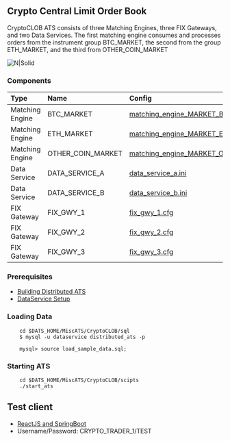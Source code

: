 ## Crypto Central Limit Order Book

CryptoCLOB ATS consists of three Matching Engines, three FIX Gateways, and two Data Services.
The first matching engine consumes and processes orders from the instrument group BTC_MARKET, the second from the group ETH_MARKET, and the third from OTHER_COIN_MARKET

![N|Solid](https://raw.githubusercontent.com/mkipnis/DistributedATS/master/docs/Diagrams/CryptoCLOB.png?raw=true)


### Components

| Type | Name     | Config                |
| :-------- | :------- | :------------------------- |
| Matching Engine | BTC_MARKET | [matching_engine_MARKET_BTC.ini](https://github.com/mkipnis/DistributedATS/blob/master/MiscATS/CryptoCLOB/config/matching_engine_MARKET_BTC.ini) |
| Matching Engine | ETH_MARKET | [matching_engine_MARKET_ETH.ini](https://github.com/mkipnis/DistributedATS/blob/master/MiscATS/CryptoCLOB/config/matching_engine_MARKET_ETH.ini) |
| Matching Engine | OTHER_COIN_MARKET | [matching_engine_MARKET_OTHER_COIN.ini](https://github.com/mkipnis/DistributedATS/blob/master/MiscATS/CryptoCLOB/config/matching_engine_MARKET_OTHER_COIN.ini) |
| Data Service | DATA_SERVICE_A | [data_service_a.ini](https://github.com/mkipnis/DistributedATS/blob/master/MiscATS/CryptoCLOB/config/data_service_a.ini) |
| Data Service | DATA_SERVICE_B | [data_service_b.ini](https://github.com/mkipnis/DistributedATS/blob/master/MiscATS/CryptoCLOB/config/data_service_b.ini)  |
| FIX Gateway | FIX_GWY_1 | [fix_gwy_1.cfg](https://github.com/mkipnis/DistributedATS/blob/master/MiscATS/CryptoCLOB/config/fix_gwy_1.cfg) |
| FIX Gateway | FIX_GWY_2 | [fix_gwy_2.cfg](https://github.com/mkipnis/DistributedATS/blob/master/MiscATS/CryptoCLOB/config/fix_gwy_2.cfg) |
| FIX Gateway | FIX_GWY_3 | [fix_gwy_3.cfg](https://github.com/mkipnis/DistributedATS/blob/master/MiscATS/CryptoCLOB/config/fix_gwy_3.cfg) |


### Prerequisites
- [Building Distributed ATS](https://github.com/mkipnis/DistributedATS#Building-Distributed-ATS)
- [DataService Setup](https://github.com/mkipnis/DistributedATS/tree/master/DataService/sql/mysql)

### Loading Data
```
    cd $DATS_HOME/MiscATS/CryptoCLOB/sql
    $ mysql -u dataservice distributed_ats -p

    mysql> source load_sample_data.sql;
```

### Starting ATS

```
    cd $DATS_HOME/MiscATS/CryptoCLOB/scipts
    ./start_ats
```

## Test client
- [ReactJS and SpringBoot ](https://github.com/mkipnis/DistributedATS/tree/master/MiscClients/spring_reactjs)
- Username/Password: CRYPTO_TRADER_1/TEST
